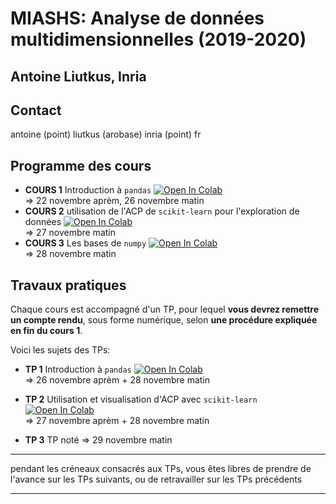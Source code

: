 # MIASHS: Analyse de données multidimensionnelles (2019-2020)
## Antoine Liutkus, Inria

## Contact
antoine (point) liutkus (arobase) inria (point) fr

## Programme des cours
- __COURS 1__ Introduction à `pandas` [![Open In Colab](https://colab.research.google.com/assets/colab-badge.svg)](https://colab.research.google.com/github/campusplage/multidim/blob/master/colabs/1_Introduction_pandas.ipynb)  
  => 22 novembre aprèm, 26 novembre matin
- __COURS 2__ utilisation de l'ACP de `scikit-learn` pour l'exploration de données [![Open In Colab](https://colab.research.google.com/assets/colab-badge.svg)](https://colab.research.google.com/github/campusplage/multidim/blob/master/colabs/2_Utilisation_ACP.ipynb)  
  => 27 novembre matin
- __COURS 3__ Les bases de `numpy` [![Open In Colab](https://colab.research.google.com/assets/colab-badge.svg)](https://colab.research.google.com/github/campusplage/multidim/blob/master/colabs/3_numpy.ipynb)    
  => 28 novembre matin


## Travaux pratiques

Chaque cours est accompagné d'un TP, pour lequel __vous devrez remettre un compte rendu__, sous forme numérique, selon __une procédure expliquée en fin du cours 1__.

Voici les sujets des TPs:
* __TP 1__ Introduction à `pandas` [![Open In Colab](https://colab.research.google.com/assets/colab-badge.svg)](https://colab.research.google.com/github/campusplage/multidimensional-compte-rendus/blob/master/TP1_pandas.ipynb)  
  => 26 novembre aprèm + 28 novembre matin
 
* __TP 2__ Utilisation et visualisation d'ACP avec `scikit-learn` [![Open In Colab](https://colab.research.google.com/assets/colab-badge.svg)](https://colab.research.google.com/github/campusplage/multidimensional-compte-rendus/blob/master/TP2_sklearn.ipynb)  
  => 27 novembre aprèm + 28 novembre matin

* __TP 3__ TP noté
  => 29 novembre matin

---
pendant les créneaux consacrés aux TPs, vous êtes libres de prendre de l'avance sur les TPs suivants, ou de retravailler sur les TPs précédents

---

